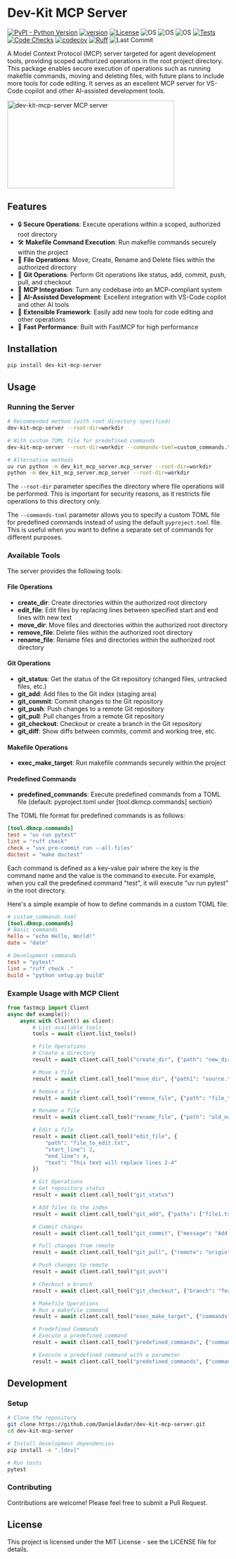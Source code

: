 # Dev-Kit MCP Server

[![PyPI - Python Version](https://img.shields.io/pypi/pyversions/dev-kit-mcp-server)](https://pypi.org/project/dev-kit-mcp-server/)
[![version](https://img.shields.io/pypi/v/dev-kit-mcp-server)](https://img.shields.io/pypi/v/dev-kit-mcp-server)
[![License](https://img.shields.io/:license-MIT-blue.svg)](https://opensource.org/licenses/MIT)
![OS](https://img.shields.io/badge/ubuntu-blue?logo=ubuntu)
![OS](https://img.shields.io/badge/win-blue?logo=windows)
![OS](https://img.shields.io/badge/mac-blue?logo=apple)
[![Tests](https://github.com/DanielAvdar/dev-kit-mcp-server/actions/workflows/ci.yml/badge.svg)](https://github.com/DanielAvdar/dev-kit-mcp-server/actions/workflows/ci.yml)
[![Code Checks](https://github.com/DanielAvdar/dev-kit-mcp-server/actions/workflows/code-checks.yml/badge.svg)](https://github.com/DanielAvdar/dev-kit-mcp-server/actions/workflows/code-checks.yml)
[![codecov](https://codecov.io/gh/DanielAvdar/dev-kit-mcp-server/graph/badge.svg?token=N0V9KANTG2)](https://codecov.io/gh/DanielAvdar/dev-kit-mcp-server)
[![Ruff](https://img.shields.io/endpoint?url=https://raw.githubusercontent.com/astral-sh/ruff/main/assets/badge/v2.json)](https://github.com/astral-sh/ruff)
![Last Commit](https://img.shields.io/github/last-commit/DanielAvdar/dev-kit-mcp-server/main)

A Model Context Protocol (MCP) server targeted for agent development tools, providing scoped authorized operations in the root project directory. This package enables secure execution of operations such as running makefile commands, moving and deleting files, with future plans to include more tools for code editing. It serves as an excellent MCP server for VS-Code copilot and other AI-assisted development tools.

<a href="https://glama.ai/mcp/servers/@DanielAvdar/dev-kit-mcp-server">
  <img width="380" height="200" src="https://glama.ai/mcp/servers/@DanielAvdar/dev-kit-mcp-server/badge" alt="dev-kit-mcp-server MCP server" />
</a>

## Features

- 🔒 **Secure Operations**: Execute operations within a scoped, authorized root directory
- 🛠️ **Makefile Command Execution**: Run makefile commands securely within the project
- 📁 **File Operations**: Move, Create, Rename and Delete files within the authorized directory
- 🔄 **Git Operations**: Perform Git operations like status, add, commit, push, pull, and checkout
- 🔌 **MCP Integration**: Turn any codebase into an MCP-compliant system
- 🤖 **AI-Assisted Development**: Excellent integration with VS-Code copilot and other AI tools
- 🔄 **Extensible Framework**: Easily add new tools for code editing and other operations
- 🚀 **Fast Performance**: Built with FastMCP for high performance

## Installation

```bash
pip install dev-kit-mcp-server
```

## Usage

### Running the Server

```bash
# Recommended method (with root directory specified)
dev-kit-mcp-server --root-dir=workdir

# With custom TOML file for predefined commands
dev-kit-mcp-server --root-dir=workdir --commands-toml=custom_commands.toml

# Alternative methods
uv run python -m dev_kit_mcp_server.mcp_server --root-dir=workdir
python -m dev_kit_mcp_server.mcp_server --root-dir=workdir
```

The `--root-dir` parameter specifies the directory where file operations will be performed. This is important for security reasons, as it restricts file operations to this directory only.

The `--commands-toml` parameter allows you to specify a custom TOML file for predefined commands instead of using the default `pyproject.toml` file. This is useful when you want to define a separate set of commands for different purposes.

### Available Tools

The server provides the following tools:

#### File Operations
- **create_dir**: Create directories within the authorized root directory
- **edit_file**: Edit files by replacing lines between specified start and end lines with new text
- **move_dir**: Move files and directories within the authorized root directory
- **remove_file**: Delete files within the authorized root directory
- **rename_file**: Rename files and directories within the authorized root directory

#### Git Operations
- **git_status**: Get the status of the Git repository (changed files, untracked files, etc.)
- **git_add**: Add files to the Git index (staging area)
- **git_commit**: Commit changes to the Git repository
- **git_push**: Push changes to a remote Git repository
- **git_pull**: Pull changes from a remote Git repository
- **git_checkout**: Checkout or create a branch in the Git repository
- **git_diff**: Show diffs between commits, commit and working tree, etc.

#### Makefile Operations
- **exec_make_target**: Run makefile commands securely within the project

#### Predefined Commands
- **predefined_commands**: Execute predefined commands from a TOML file (default: pyproject.toml under [tool.dkmcp.commands] section)

The TOML file format for predefined commands is as follows:

```toml
[tool.dkmcp.commands]
test = "uv run pytest"
lint = "ruff check"
check = "uvx pre-commit run --all-files"
doctest = "make doctest"
```

Each command is defined as a key-value pair where the key is the command name and the value is the command to execute. For example, when you call the predefined command "test", it will execute "uv run pytest" in the root directory.

Here's a simple example of how to define commands in a custom TOML file:

```toml
# custom_commands.toml
[tool.dkmcp.commands]
# Basic commands
hello = "echo Hello, World!"
date = "date"

# Development commands
test = "pytest"
lint = "ruff check ."
build = "python setup.py build"
```

### Example Usage with MCP Client

```python
from fastmcp import Client
async def example():
    async with Client() as client:
        # List available tools
        tools = await client.list_tools()

        # File Operations
        # Create a directory
        result = await client.call_tool("create_dir", {"path": "new_directory"})

        # Move a file
        result = await client.call_tool("move_dir", {"path1": "source.txt", "path2": "destination.txt"})

        # Remove a file
        result = await client.call_tool("remove_file", {"path": "file_to_remove.txt"})

        # Rename a file
        result = await client.call_tool("rename_file", {"path": "old_name.txt", "new_name": "new_name.txt"})

        # Edit a file
        result = await client.call_tool("edit_file", {
            "path": "file_to_edit.txt",
            "start_line": 2,
            "end_line": 4,
            "text": "This text will replace lines 2-4"
        })

        # Git Operations
        # Get repository status
        result = await client.call_tool("git_status")

        # Add files to the index
        result = await client.call_tool("git_add", {"paths": ["file1.txt", "file2.txt"]})

        # Commit changes
        result = await client.call_tool("git_commit", {"message": "Add new files"})

        # Pull changes from remote
        result = await client.call_tool("git_pull", {"remote": "origin", "branch": "main"})

        # Push changes to remote
        result = await client.call_tool("git_push")

        # Checkout a branch
        result = await client.call_tool("git_checkout", {"branch": "feature-branch", "create": True})

        # Makefile Operations
        # Run a makefile command
        result = await client.call_tool("exec_make_target", {"commands": ["test"]})

        # Predefined Commands
        # Execute a predefined command
        result = await client.call_tool("predefined_commands", {"command": "test"})

        # Execute a predefined command with a parameter
        result = await client.call_tool("predefined_commands", {"command": "test", "param": "specific_test"})
```

## Development

### Setup

```bash
# Clone the repository
git clone https://github.com/DanielAvdar/dev-kit-mcp-server.git
cd dev-kit-mcp-server

# Install development dependencies
pip install -e ".[dev]"

# Run tests
pytest
```

### Contributing

Contributions are welcome! Please feel free to submit a Pull Request.

## License

This project is licensed under the MIT License - see the LICENSE file for details.
